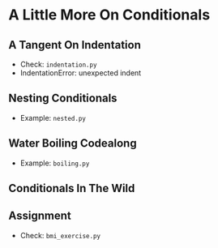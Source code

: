 # A Little More On Conditionals

## A Tangent On Indentation
- Check: `indentation.py`
- IndentationError: unexpected indent

## Nesting Conditionals
- Example: `nested.py`

## Water Boiling Codealong
- Example: `boiling.py`

## Conditionals In The Wild

## Assignment
- Check: `bmi_exercise.py`